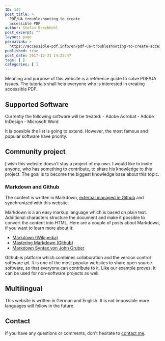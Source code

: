 ```yaml
---
ID: 142
post_title: >
  PDF/UA troubleshooting to create
  accessible PDF
author: Stefan Brechbühl
post_excerpt: ""
layout: page
permalink: >
  https://accessible-pdf.info/en/pdf-ua-troubleshooting-to-create-accessible-pdf/
published: true
post_date: 2017-12-31 14:25:47
tags: [ ]
categories: [ ]
---
```

Meaning and purpose of this website is a reference guide to solve PDF/UA issues. The tutorials shall help everyone who is interested in creating accessible PDF.

## Supported Software

Currently the following software will be treated: - Adobe Acrobat - Adobe InDesign - Microsoft Word

It is possible the list is going to extend. However, the most famous and popular software have priority.

## Community project

[I][1] wish this website doesn't stay a project of my own. I would like to invite anyone, who has something to contribute, to share his knowledge to this project. The goal is to become the biggest knowledge base about this topic.

### Markdown and Github

The content is written in Markdown, [external managed in Github][2] and synchronized with this website.

Markdown is a an easy markup language which is based on plain text. Additional characters structure the document and make it possible to convert the content into HTML. Here are a couple of posts about Markdown, if you want to learn more about it:

*   [Markdown (Wikipedia)][3]
*   [Mastering Markdown (Github)][4]
*   [Markdown Syntax von John Gruber][5]

Github is platform which combines collaboration and the version control software *git*. It is one of the most popular websites to share open source software, so that everyone can contribute to it. Like our example proves, it can be used for non-software projects as well.

## Multilingual

This website is written in German and English. It is not impossible more languages will follow in the future.

## Contact

If you have any questions or comments, don't hesitate to [contact me][1].

 [1]: https://accessible-pdf.info/en/imprint
 [2]: https://github.com/pixelstrolch/accessible-pdf
 [3]: https://en.wikipedia.org/wiki/Markdown
 [4]: https://guides.github.com/features/mastering-markdown/
 [5]: https://daringfireball.net/projects/markdown/syntax